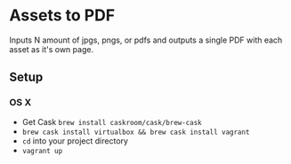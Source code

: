 # Assets to PDF
Inputs N amount of jpgs, pngs, or pdfs and outputs a single PDF with each asset as it's own page.

## Setup
### OS X
- Get Cask `brew install caskroom/cask/brew-cask`
- `brew cask install virtualbox && brew cask install vagrant`
- `cd` into your project directory
- `vagrant up`